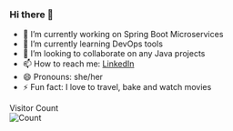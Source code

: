 ### Hi there 👋

- 🔭 I’m currently working on Spring Boot Microservices
- 🌱 I’m currently learning DevOps tools
- 👯 I’m looking to collaborate on any Java projects
- 📫 How to reach me: [LinkedIn](https://www.linkedin.com/in/soumyakhanna/)
- 😄 Pronouns: she/her
- ⚡ Fun fact: I love to travel, bake and watch movies

Visitor Count <br />
![Count](https://profile-counter.glitch.me/soumyakhanna/count.svg)

<!--
**soumyakhanna/soumyakhanna** is a ✨ _special_ ✨ repository because its `README.md` (this file) appears on your GitHub profile.
